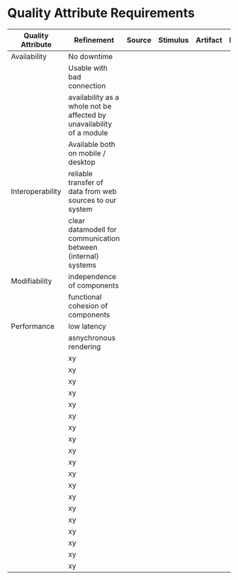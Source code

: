 # Quality Attribute Requirements


| Quality Attribute  | Refinement  | Source        | Stimulus         | Artifact      | Environment       | Response      | Response Measure        | Business Value  | Technical risk |
| ------------------  | ------------------------------   | ----------------  | ------------------ | ------------------ | ------------------ | ------------------------------ | -------------------------|------------|-------------|
|     Availability      |        No downtime   |    |    |    |    |    |   |     |    |    |
|           |  Usable with bad connection     |    |      |     |     |     |   |    |       |       |
|           |  availability as a whole not be affected by unavailability of a module |     |     |    |     |    |  |       |       |       |
|           |  Available both on mobile / desktop |    |     |     |     |     |     |     |     |     |
|     Interoperability   |  reliable transfer of data from web sources to our system |   |    |     |    |    |    |       |       |       |
|           |  clear datamodell for communication between (internal) systems |   |    |     |      |    |     |       |       |       |
|   Modifiability    |  independence of components |     |     |     |     |     |    |    |     |       |
|           |  functional cohesion of components |     |     |    |      |    |     |       |       |       |
|    Performance       |  low latency |       |     |      |      |     |     |     |     |     |
|       |  asnychronous rendering |     |     |      |      |      |     |     |     |     |
|       |  xy |     |     |      |      |      |     |     |     |     |
|       |  xy |     |     |      |      |      |     |     |     |     |
|       |  xy |     |     |      |      |      |     |     |     |     |
|       |  xy |     |     |      |      |      |     |     |     |     |
|       |  xy |     |     |      |      |      |     |     |     |     |
|       |  xy |     |     |      |      |      |     |     |     |     |
|       |  xy |     |     |      |      |      |     |     |     |     |
|       |  xy |     |     |      |      |      |     |     |     |     |
|       |  xy |     |     |      |      |      |     |     |     |     |
|       |  xy |     |     |      |      |      |     |     |     |     |
|       |  xy |     |     |      |      |      |     |     |     |     |
|       |  xy |     |     |      |      |      |     |     |     |     |
|       |  xy |     |     |      |      |      |     |     |     |     |
|       |  xy |     |     |      |      |      |     |     |     |     |
|       |  xy |     |     |      |      |      |     |     |     |     |
|       |  xy |     |     |      |      |      |     |     |     |     |
|       |  xy |     |     |      |      |      |     |     |     |     |
|       |  xy |     |     |      |      |      |     |     |     |     |
|       |  xy |     |     |      |      |      |     |     |     |     |
